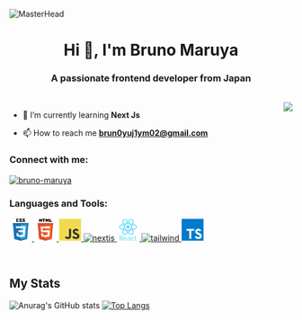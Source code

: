 ![MasterHead](https://media.giphy.com/media/pOEbLRT4SwD35IELiQ/giphy.gif)

<!--GitHub Profile Genarator -->

<h1 align="center">Hi 👋, I'm Bruno Maruya</h1>
<h3 align="center">A passionate frontend developer from Japan</h3>
<br/>

<img align="right" src="https://media.giphy.com/media/qgQUggAC3Pfv687qPC/giphy.gif">

- 🌱 I’m currently learning **Next Js**

- 📫 How to reach me **brun0yuj1ym02@gmail.com**

<h3 align="left">Connect with me:</h3>
<p align="left">
<a href="https://linkedin.com/in/bruno-maruya" target="blank"><img align="center" src="https://raw.githubusercontent.com/rahuldkjain/github-profile-readme-generator/master/src/images/icons/Social/linked-in-alt.svg" alt="bruno-maruya" height="30" width="40" /></a>
</p>

<h3 align="left">Languages and Tools:</h3>
<p align="left"> <a href="https://www.w3schools.com/css/" target="_blank" rel="noreferrer"> <img src="https://raw.githubusercontent.com/devicons/devicon/master/icons/css3/css3-original-wordmark.svg" alt="css3" width="40" height="40"/> </a> <a href="https://www.w3.org/html/" target="_blank" rel="noreferrer"> <img src="https://raw.githubusercontent.com/devicons/devicon/master/icons/html5/html5-original-wordmark.svg" alt="html5" width="40" height="40"/> </a> <a href="https://developer.mozilla.org/en-US/docs/Web/JavaScript" target="_blank" rel="noreferrer"> <img src="https://raw.githubusercontent.com/devicons/devicon/master/icons/javascript/javascript-original.svg" alt="javascript" width="40" height="40"/> </a> <a href="https://nextjs.org/" target="_blank" rel="noreferrer"> <img src="https://cdn.worldvectorlogo.com/logos/nextjs-2.svg" alt="nextjs" width="40" height="40"/> </a> <a href="https://reactjs.org/" target="_blank" rel="noreferrer"> <img src="https://raw.githubusercontent.com/devicons/devicon/master/icons/react/react-original-wordmark.svg" alt="react" width="40" height="40"/> </a> <a href="https://tailwindcss.com/" target="_blank" rel="noreferrer"> <img src="https://www.vectorlogo.zone/logos/tailwindcss/tailwindcss-icon.svg" alt="tailwind" width="40" height="40"/> </a> <a href="https://www.typescriptlang.org/" target="_blank" rel="noreferrer"> <img src="https://raw.githubusercontent.com/devicons/devicon/master/icons/typescript/typescript-original.svg" alt="typescript" width="40" height="40"/> </a> </p>

<br/>

<!--GitHub Profile Genarator -->

## My Stats
![Anurag's GitHub stats](https://github-readme-stats.vercel.app/api?username=brunomaruya&show_icons=true&theme=dracula)
[![Top Langs](https://github-readme-stats.vercel.app/api/top-langs/?username=brunomaruya&langs_count=8&theme=dracula)](https://github.com/brunomaruya/github-readme-stats)


